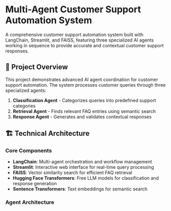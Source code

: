 # Multi-Agent Customer Support Automation System

A comprehensive customer support automation system built with LangChain, Streamlit, and FAISS, featuring three specialized AI agents working in sequence to provide accurate and contextual customer support responses.

## 🎯 Project Overview

This project demonstrates advanced AI agent coordination for customer support automation. The system processes customer queries through three specialized agents:

1. **Classification Agent** - Categorizes queries into predefined support categories
2. **Retrieval Agent** - Finds relevant FAQ entries using semantic search
3. **Response Agent** - Generates and validates contextual responses

## 🏗️ Technical Architecture

### Core Components

- **LangChain**: Multi-agent orchestration and workflow management
- **Streamlit**: Interactive web interface for real-time query processing
- **FAISS**: Vector similarity search for efficient FAQ retrieval
- **Hugging Face Transformers**: Free LLM models for classification and response generation
- **Sentence Transformers**: Text embeddings for semantic search

### Agent Architecture

